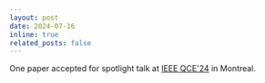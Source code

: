 ```yaml
---
layout: post
date: 2024-07-16
inline: true
related_posts: false
---
```


One paper accepted for spotlight talk at [IEEE QCE'24](https://qce.quantum.ieee.org/2024/) in Montreal.

